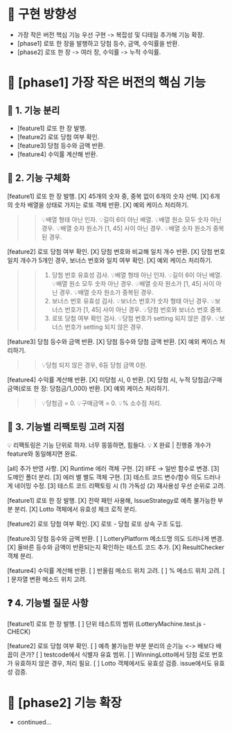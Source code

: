 # 📍 구현 방향성

- 가장 작은 버전 핵심 기능 우선 구현 -> 복잡성 및 디테일 추가해 기능 확장.
- [phase1] 로또 한 장을 발행하고 당첨 등수, 금액, 수익률을 반환.
- [phase2] 로또 한 장 -> 여러 장, 수익률 -> 누적 수익률.

# 📍 [phase1] 가장 작은 버전의 핵심 기능

## 🎯 1. 기능 분리

- [feature1] 로또 한 장 발행.
- [feature2] 로또 당첨 여부 확인.
- [feature3] 당첨 등수와 금액 반환.
- [feature4] 수익률 계산해 반환.

## 📝 2. 기능 구체화

[feature1] 로또 한 장 발행.
[X] 45개의 숫자 중, 중복 없이 6개의 숫자 선택.
[X] 6개의 숫자 배열을 상태로 가지는 로또 객체 반환.
[X] 예외 케이스 처리하기.

> > 💡배열 형태 아닌 인자.
> > 💡길이 6이 아닌 배열.
> > 💡배열 원소 모두 숫자 아닌 경우.
> > 💡배열 슷자 원소가 [1, 45] 사이 아닌 경우.
> > 💡배열 슷자 원소가 중복된 경우.

[feature2] 로또 당첨 여부 확인.
[X] 당첨 번호와 비교해 일치 개수 반환.
[X] 당첨 번호 일치 개수가 5개인 경우, 보너스 번호와 일치 여부 확인.
[X] 예외 케이스 처리하기.

> > 1.  당첨 번호 유효성 검사.
> >     💡배열 형태 아닌 인자.
> >     💡길이 6이 아닌 배열.
> >     💡배열 원소 모두 숫자 아닌 경우.
> >     💡배열 슷자 원소가 [1, 45] 사이 아닌 경우.
> >     💡배열 슷자 원소가 중복된 경우.
> > 2.  보너스 번호 유효성 검사.
> >     💡보너스 번호가 숫자 형태 아닌 경우.
> >     💡보너스 번호가 [1, 45] 사이 아닌 경우.
> >     💡당첨 번호와 보너스 번호 중복.
> > 3.  로또 당첨 여부 확인 검사.
> >     💡당첨 번호가 setting 되지 않은 경우.
> >     💡보너스 번호가 setting 되지 않은 경우.

[feature3] 당첨 등수와 금액 반환.
[X] 당첨 등수와 당첨 금액 반환.
[X] 예외 케이스 처리하기.

> > 💡당첨 되지 않은 경우, 6등 당첨 금액 0원.

[feature4] 수익률 계산해 반환.
[X] 미당첨 시, 0 반환.
[X] 당첨 시, 누적 당첨금/구매금액(로또 한 장: 당첨금/1_000) 반환.
[X] 예외 케이스 처리하기.

> > 💡당첨금 = 0.
> > 💡구매금액 = 0.
> > 💡% 소수점 처리.

## 🔧 3. 기능별 리팩토링 고려 지점

💡 리팩토링은 기능 단위로 하자. 너무 뚱뚱하면, 힘들다.
💡 X 완료 | 진행중 개수가 feature와 동일해지면 완료.

[all] 추가 반영 사항.
[X] Runtime 에러 객체 구현.
[2] IIFE -> 일반 함수로 변경.
[3] 도메인 폴더 분리.
[3] 에러 별 별도 객체 구현.
[3] 테스트 코드 변수/함수 의도 드러나게 네이밍 수정.
[3] 테스트 코드 리팩토링 시 (1) 가독성 (2) 재사용성 우선 순위로 고려.

[feature1] 로또 한 장 발행.
[X] 전략 패턴 사용해, IssueStrategy로 예측 불가능한 부분 분리.
[X] Lotto 객체에서 유효성 체크 로직 분리.

[feature2] 로또 당첨 여부 확인.
[X] 로또 - 당첨 로또 상속 구조 도입.

[feature3] 당첨 등수와 금액 반환.
[ ] LotteryPlatform 메소드명 의도 드러나게 변경.
[X] 올바른 등수와 금액이 반환되는지 확인하는 테스트 코드 추가.
[X] ResultChecker 객체 분리.

[feature4] 수익률 계산해 반환.
[ ] 반올림 메소드 위치 고려.
[ ] % 메소드 위치 고려.
[ ] 문자열 변환 메소드 위치 고려.

## ❓ 4. 기능별 질문 사항

[feature1] 로또 한 장 발행.
[ ] 단위 테스트의 범위 (LotteryMachine.test.js - CHECK)

[feature2] 로또 당첨 여부 확인.
[ ] 예측 불가능한 부분 분리의 순기능 <-> 배보다 배꼽이 큰가?
[ ] testcode에서 식별자 유효 범위.
[ ] WinningLotto에서 당첨 로또 번호가 유효하지 않은 경우, 처리 필요.
[ ] Lotto 객체에서도 유효성 검증. issue에서도 유효성 검증.

# 📍 [phase2] 기능 확장

- continued...
